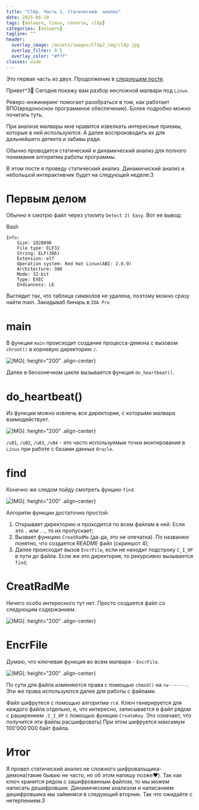 ```yaml
---
title: "Cl0p. Часть 1. Cтатический  анализ"
date: 2025-06-10
tags: [malware, linux, reverse, cl0p]
categories: [malware]
tagline: ""
header:
  overlay_image: /assets/images/Cl0p2_img/cl0p.jpg
  overlay_filter: 0.5 
  overlay_color: "#fff"
classes: wide
---
```


Это первая часть из двух. Продолжение в [следующем посте](https://cu63.github.io/malware/Cl0p-2/).

Привет^3🦠 Сегодня покажу вам разбор несложной малвари под `Linux`.

Реверс-инжиниринг помогает разобраться в том, как работает ВПО(вредоносное программное обеспечение). Более подробно можно почитать туть.

При анализе малвары мне нравится извелкать интересные приемы, которые в ней используются. А далее воспроизводить их для дальнейшего детекта и забавы ради.

Обычно проводится статический и динамический анализ для полного понимания алгоритма работы программы.

В этом посте я проведу статический анализ. Динамический анализ и небольшой интерактивчик будет на следующей неделе:3

# Первым делом

Обычно я смотрю файл через утилиту `Detect It Easy`. Вот ее вывод:

Bash

```
Info: 
    Size: 1028096
    File type: ELF32
    String: ELF(386)
    Extension: elf
    Operation system: Red Hat Linux(ABI: 2.6.9)
    Architecture: 386
    Mode: 32-bit
    Type: EXEC
    Endianness: LE
```

Выглядит так, что таблица символов не удалена, поэтому можно сразу найти main. Закидываб бинарь в `IDA Pro`

# main

В функции `main` происходит создание процесса-демона с вызовом `chroot()` в корневую директорию `/`. 

![IMG](/assets/images/IMG_malware/IMG_Cl0p1/1.jpg){: height="200" .align-center}

Далее в бесконечном цикле вызывается функция `do_heartbeat()`.

# do_heartbeat()

Из функции можно извлечь все директории, с которыми малвара взимодействует. 

![IMG](/assets/images/IMG_malware/IMG_Cl0p1/2.jpg){: height="200" .align-center}

`/u01`, `/u02`, `/u03`, `/u04`  - это часто используемые точки монтирования в `Linux` при работе с базами данных `Oracle`.

# find

Конечно же следом пойду смотреть фунцию `find`. 

![IMG](/assets/images/IMG_malware/IMG_Cl0p1/3.jpg){: height="200" .align-center}

Алгоритм функции достаточно простой: 
  1. Открывает директорию и проходится по всем файлам в ней. Если это `.` или `..`, то их пропускает;
  2. Вызвает функцию `CreatRadMe` (да-да, это не опечатка). По названию понятно, что создается README файл (скриншот 4);
  3. Далее происходит вызов `EncrFile`, если не находит подстроку `C_I_0P` в пути до файла. Если же это директория, то рекурсивно вызывается `find`;

# CreatRadMe

Ничего особо интересного тут нет. Просто создается файл со следующим содержанием. 

![IMG](/assets/images/IMG_malware/IMG_Cl0p1/4.jpg){: height="200" .align-center}

# EncrFile

Думаю, что ключевая функция во всем малваре - `EncrFile`. 

![IMG](/assets/images/IMG_malware/IMG_Cl0p1/5.jpg){: height="200" .align-center}

По сути для файла изменяются права с помощью `chmod()` на `rw-------`. Эти же права используются далее для работы с файлами. 

Файл шифрутеся с помощью алгоритма `rc4`. Ключ генерируется для каждого файла отдельно, и, что интересно, записывается в файл рядом с раширением `.C_I_0P` с помощью функции `CreateKey`. Это означает, что получится эти файлы расшифровать) При этом шифруется максимум 100'000'000 байт файла.

# Итог

Я провел статический анализ не сложного шифровальщика-демона(такие бываю не часто, но об этом напишу позже❤️). Так как ключ хранится рядом с зашифрованным файлом, то мы можем написать дешифровшик. Динамическим анализом и написанием дешифровшика мы займемся в следующий вторник. Так что ожидайте с нетерпением:3
